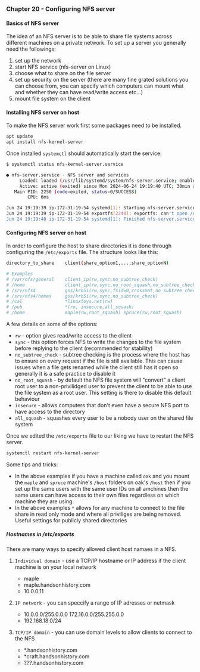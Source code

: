 ### Chapter 20 - Configuring NFS server

#### Basics of NFS server

The idea of an NFS server is to be able to share file systems across different machines on a private network. To set up a server you generally need the followings:

1. set up the network
2. start NFS service (nfs-server on Linux)
3. choose what to share on the file server
4. set up security on the server (there are many fine grated solutions you can choose from, you can specify which computers can mount what and whether they can have read/write access etc...)
5. mount file system on the client

#### Installing NFS server on host

To make the NFS server work first some packages need to be installed.

```sh
apt update
apt install nfs-kernel-server
```

Once installed `systemctl` should automatically start the service:

```sh
$ systemctl status nfs-kernel-server.service

● nfs-server.service - NFS server and services
     Loaded: loaded (/usr/lib/systemd/system/nfs-server.service; enabled; preset: enabled)
     Active: active (exited) since Mon 2024-06-24 19:19:40 UTC; 30min ago
   Main PID: 2250 (code=exited, status=0/SUCCESS)
        CPU: 6ms

Jun 24 19:19:39 ip-172-31-19-54 systemd[1]: Starting nfs-server.service - NFS server and services...
Jun 24 19:19:39 ip-172-31-19-54 exportfs[2248]: exportfs: can't open /etc/exports for reading
Jun 24 19:19:40 ip-172-31-19-54 systemd[1]: Finished nfs-server.service - NFS server and services.
```

#### Configuring NFS server on host

In order to configure the host to share directories it is done through configuring the `/etc/exports` file. The structure looks like this:

```sh
directory_to_share    client(share_option1,...,share_optionN)

# Examples
# /var/nfs/general    client_ip(rw,sync,no_subtree_check)
# /home               client_ip(rw,sync,no_root_squash,no_subtree_check)
# /srv/nfs4           gss/krb5i(rw,sync,fsid=0,crossmnt,no_subtree_check)
# /srv/nfs4/homes     gss/krb5i(rw,sync,no_subtree_check)
# /cal                *linuxtoys.net(rw)
# /pub                *(ro, insecure,all_squash)
# /home               maple(rw,root_squash) spruce(rw,root_squash)
```

A few details on some of the options:

- `rw` - option gives read/write access to the client
- `sync` - this option forces NFS to write the changes to the file system before replying to the client (recommended for stability)
- `no_subtree_check` - subtree checking is the process where the host has to ensure on every request if the file is still available. This can cause issues when a file gets renamed while the client still has it open so generally it is a safe practice to disable it
- `no_root_squash` - by default the NFS file system will "convert" a client root user to a non-privilidged user to prevent the client to be able to use the file system as a root user. This setting is there to disable this default behaviour
- `insecure` - allows computers that don't even have a secure NFS port to have access to the directory
- `all_squash` - squashes every user to be a nobody user on the shared file system

Once we edited the `/etc/exports` file to our liking we have to restart the NFS server.

```sh
systemctl restart nfs-kernel-server
```

Some tips and tricks:

- In the above examples if you have a machine called `oak` and you mount the `maple` and `spruce` machine's `/host` folders on oak's `/host` then if you set up the same users with the same user IDs on all amchines then the same users can have access to their own files regardless on which machine they are using.
- In the above examples `*` allows for any machine to connect to the file share in read only mode and where all priviliges are being removed. Useful settings for publicly shared directories

##### Hostnames in /etc/exports

There are many ways to specify allowed client host namaes in a NFS.

1. `Individual domain` - use a TCP/IP hostname or IP address if the client machine is on your local network

   - maple
   - maple.handsonhistory.com
   - 10.0.0.11

2. `IP network` - you can speccify a range of IP adresses or netmask

   - 10.0.0.0/255.0.0.0 172.16.0.0/255.255.0.0
   - 192.168.18.0/24

3. `TCP/IP domain` - you can use domain levels to allow clients to connect to the NFS

   - \*.handsonhistory.com
   - \*craft.handsonhistory.com
   - ???.handsonhistory.com
